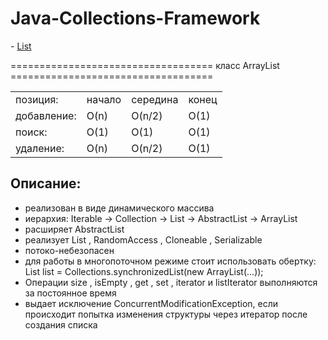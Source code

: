 # Java-Collections-Framework

<p> - <a href="https://github.com/RatmirW/Java-Collections-Framework/blob/main/ListExample.java">List</a></p>

=================================== класс ArrayList ===================================
<table>
  <tr>
    <td>позиция:</td>
    <td>начало</td>
    <td>середина</td>
    <td>конец</td>
  </tr>
  <tr>
    <td>добавление:</td>
    <td>O(n)</td>
    <td>O(n/2)</td>
    <td>O(1)</td>
  </tr>
  <tr>
    <td>поиск:</td>
    <td>O(1)</td>
    <td>O(1)</td>
    <td>O(1)</td>
  </tr>
  <tr>
    <td>удаление:</td>
    <td>O(n)</td>
    <td>O(n/2)</td>
    <td>O(1)</td>
  </tr>
</table>

<h2>Описание:</h2>
<ul>
  <li>реализован в виде динамического массива</li>
  <li>иерархия: Iterable -> Collection -> List -> AbstractList -> ArrayList</li>
  <li>расширяет AbstractList <E></li>
  <li>реализует List <E>, RandomAccess , Cloneable , Serializable</li>
  <li>потоко-небезопасен</li>
  <li>для работы в многопоточном режиме стоит использовать обертку: List list = Collections.synchronizedList(new ArrayList(...));</li>
  <li>Операции size , isEmpty , get , set , iterator и listIterator выполняются за постоянное время</li>
  <li>выдает исключение ConcurrentModificationException, если происходит попытка изменения структуры через итератор после создания списка</li>
</ul> 

